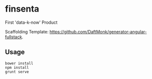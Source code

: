 # finsenta
First 'data-k-now' Product

Scaffolding Template: https://github.com/DaftMonk/generator-angular-fullstack.

## Usage

```
bower install
npm install
grunt serve
```





